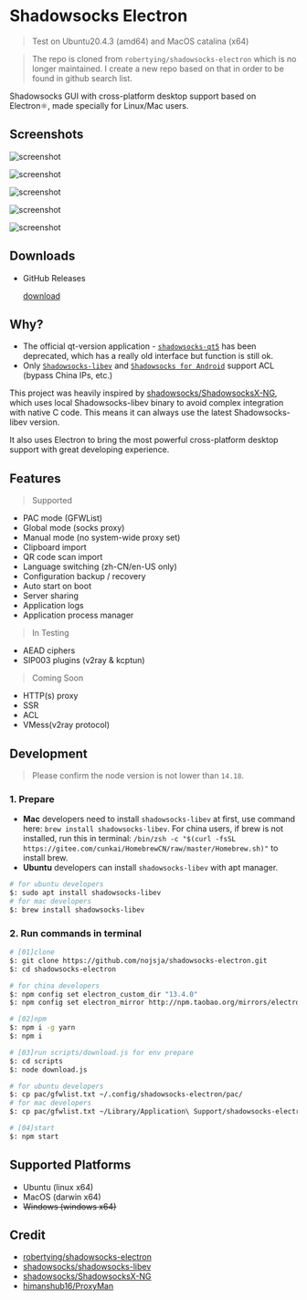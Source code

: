 # Shadowsocks Electron

> Test on Ubuntu20.4.3 (amd64) and MacOS catalina (x64)

> The repo is cloned from `robertying/shadowsocks-electron` which is no longer maintained. I create a new repo based on that in order to be found in github search list.

Shadowsocks GUI with cross-platform desktop support based on Electron⚛️, made specially for Linux/Mac users.

## Screenshots

![screenshot](./assets/screenshot.png)

![screenshot](./assets/screenshot2.png)

![screenshot](./assets/screenshot3.png)

![screenshot](./assets/screenshot4.png)

![screenshot](./assets/screenshot5.png)

## Downloads

- GitHub Releases

  [download](https://github.com/nojsja/shadowsocks-electron/releases/latest)

## Why?

- The official qt-version application - [`shadowsocks-qt5`](https://github.com/shadowsocks/shadowsocks-qt5) has been deprecated, which has a really old interface but function is still ok.
- Only [`Shadowsocks-libev`](https://github.com/shadowsocks/shadowsocks-libev) and [`Shadowsocks for Android`](https://github.com/shadowsocks/shadowsocks-android) support ACL (bypass China IPs, etc.)

 This project was heavily inspired by [shadowsocks/ShadowsocksX-NG](https://github.com/shadowsocks/ShadowsocksX-NG), which uses local Shadowsocks-libev binary to avoid complex integration with native C code. This means it can always use the latest Shadowsocks-libev version.

It also uses Electron to bring the most powerful cross-platform desktop support with great developing experience.

## Features

> Supported

- PAC mode (GFWList)
- Global mode (socks proxy)
- Manual mode (no system-wide proxy set)
- Clipboard import
- QR code scan import
- Language switching (zh-CN/en-US only)
- Configuration backup / recovery
- Auto start on boot
- Server sharing
- Application logs
- Application process manager

> In Testing

- AEAD ciphers
- SIP003 plugins (v2ray & kcptun)

> Coming Soon
- HTTP(s) proxy
- SSR
- ACL
- VMess(v2ray protocol)

## Development

>Please confirm the node version is not lower than `14.18`.

### 1. Prepare

- __Mac__ developers need to install `shadowsocks-libev` at first, use command here: `brew install shadowsocks-libev`. For china users, if brew is not installed, run this in terminal: `/bin/zsh -c "$(curl -fsSL https://gitee.com/cunkai/HomebrewCN/raw/master/Homebrew.sh)"` to install brew.
- __Ubuntu__ developers can install `shadowsocks-libev` with apt manager.

```bash
# for ubuntu developers
$: sudo apt install shadowsocks-libev
# for mac developers
$: brew install shadowsocks-libev
```

### 2. Run commands in terminal

```bash
# [01]clone
$: git clone https://github.com/nojsja/shadowsocks-electron.git
$: cd shadowsocks-electron

# for china developers
$: npm config set electron_custom_dir "13.4.0"
$: npm config set electron_mirror http://npm.taobao.org/mirrors/electron/

# [02]npm
$: npm i -g yarn
$: npm i

# [03]run scripts/download.js for env prepare
$: cd scripts
$: node download.js

# for ubuntu developers
$: cp pac/gfwlist.txt ~/.config/shadowsocks-electron/pac/
# for mac developers
$: cp pac/gfwlist.txt ~/Library/Application\ Support/shadowsocks-electron/pac/

# [04]start
$: npm start
```

## Supported Platforms

- Ubuntu (linux x64)
- MacOS (darwin x64)
- <del>Windows (windows x64)</del>

## Credit

- [robertying/shadowsocks-electron](https://github.com/robertying/shadowsocks-electron)
- [shadowsocks/shadowsocks-libev](https://github.com/shadowsocks/shadowsocks-libev)
- [shadowsocks/ShadowsocksX-NG](https://github.com/shadowsocks/ShadowsocksX-NG)
- [himanshub16/ProxyMan](https://github.com/himanshub16/ProxyMan)
